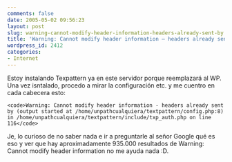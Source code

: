 ```yaml
---
comments: false
date: 2005-05-02 09:56:23
layout: post
slug: warning-cannot-modify-header-information-headers-already-sent-by
title: 'Warning: Cannot modify header information – headers already sent by…'
wordpress_id: 2412
categories:
- Internet
---
```


Estoy instalando Texpattern ya en este servidor porque reemplazará al WP. Una vez isntalado, procedo a mirar la configuración etc. y me cuentro en cada cabecera esto:




    
    <code>Warning: Cannot modify header information - headers already sent by (output started at /home/unpathcualquiera/textpattern/config.php:8) in /home/unpathcualquiera/textpattern/include/txp_auth.php on line 116</code>





Je, lo curioso de no saber nada e ir a preguntarle al señor Google qué es eso y ver que hay aproximadamente 935.000 resultados de Warning: Cannot modify header information no me ayuda nada :D.




 
